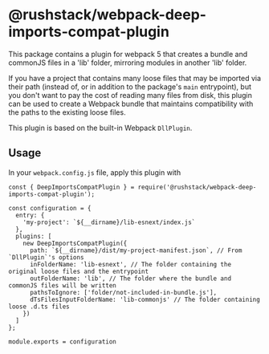 # @rushstack/webpack-deep-imports-compat-plugin

This package contains a plugin for webpack 5 that creates a bundle and commonJS files in a 'lib' folder,
mirroring modules in another 'lib' folder.

If you have a project that contains many loose files that may be imported via their path (instead of, or in
addition to the package's `main` entrypoint), but you don't want to pay the cost of reading many files from disk,
this plugin can be used to create a Webpack bundle that maintains compatibility with the paths to the
existing loose files.

This plugin is based on the built-in Webpack `DllPlugin`.

## Usage

In your `webpack.config.js` file, apply this plugin with

```JS
const { DeepImportsCompatPlugin } = require('@rushstack/webpack-deep-imports-compat-plugin');

const configuration = {
  entry: {
    'my-project': `${__dirname}/lib-esnext/index.js`
  },
  plugins: [
    new DeepImportsCompatPlugin({
      path: `${__dirname}/dist/my-project-manifest.json`, // From `DllPlugin`'s options
      inFolderName: 'lib-esnext', // The folder containing the original loose files and the entrypoint
      outFolderName: 'lib', // The folder where the bundle and commonJS files will be written
      pathsToIgnore: ['folder/not-included-in-bundle.js'],
      dTsFilesInputFolderName: 'lib-commonjs' // The folder containing loose .d.ts files
    })
  ]
};

module.exports = configuration
```
